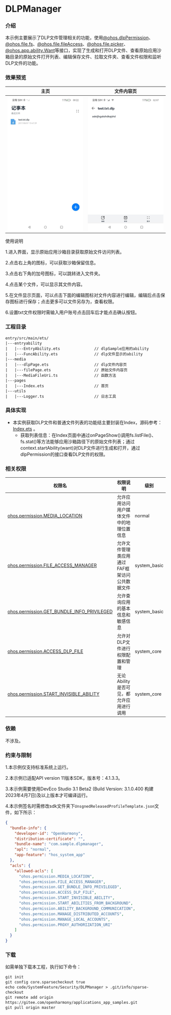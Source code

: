 # DLPManager

### 介绍

本示例主要展示了DLP文件管理相关的功能，使用[@ohos.dlpPermission](https://gitee.com/openharmony/docs/blob/master/zh-cn/application-dev/reference/apis-data-protection-kit/js-apis-dlppermission-sys.md)、[@ohos.file.fs](https://gitee.com/openharmony/docs/blob/master/zh-cn/application-dev/reference/apis-core-file-kit/js-apis-file-fs.md)、[@ohos.file.fileAccess](https://gitee.com/openharmony/docs/blob/master/zh-cn/application-dev/reference/apis-core-file-kit/js-apis-fileAccess-sys.md)、[@ohos.file.picker](https://gitee.com/openharmony/docs/blob/master/zh-cn/application-dev/reference/apis-core-file-kit/js-apis-file-picker.md)、[@ohos.app.ability.Want](https://gitee.com/openharmony/docs/blob/master/zh-cn/application-dev/reference/apis-ability-kit/js-apis-app-ability-want.md)等接口，实现了生成和打开DLP文件、查看原始应用沙箱目录的原始文件打开列表、编辑保存文件、拉取文件夹、查看文件权限和监听DLP文件的功能。

### 效果预览

|主页|文件内容页|
|--------------------------------|--------------------------------|
|<img src="screenshots/device/index.jpeg" style="zoom: 50%;" />|<img src="screenshots/device/dlpPage.jpeg" style="zoom: 50%;" />|

使用说明

1.进入界面，显示原始应用沙箱目录获取原始文件访问列表。

2.点击右上角的图标，可以获取沙箱保留信息。

3.点击右下角的加号图标，可以跳转进入文件夹。

4.点击某个文件，可以显示其文件内容。

5.在文件显示页面，可以点击下面的编辑图标对文件内容进行编辑，编辑后点击保存图标进行保存；点击更多可以文件另存为，查看权限。

6.设置txt文件权限时需输入用户账号点击回车后才能点击确认按钮。

### 工程目录

```
entry/src/main/ets/
|---entryability
|   |---EntryAbility.ets               // dlpSample应用的ability
|   |---FuncAbility.ets                // dlp文件显示的ability
|---media
|   |---dlpPage.ets                    // dlp文件内容页
|   |---filePage.ets                   // 原始文件内容页
|   |---MediaFileUri.ts                // 函数方法
|---pages
|   |---Index.ets                      // 首页
|---utils
|   |---Logger.ts                      // 日志工具
```
### 具体实现

* 本实例获取DLP文件和普通文件列表的功能结主要封装在Index，源码参考：[Index.ets](entry/src/main/ets/pages/Index.ets) 。
    * 获取列表信息：在Index页面中通过onPageShow()调用fs.listFile()、fs.stat()等方法能够应用沙箱路径下的原始文件列表；通过context.startAbility(want)对DLP文件进行生成和打开，通过dlpPermission的接口查看DLP文件的权限。

### 相关权限

| 权限名                                                       | 权限说明                                      | 级别         |
| ------------------------------------------------------------ | --------------------------------------------- | ------------ |
| [ohos.permission.MEDIA_LOCATION](https://gitee.com/openharmony/docs/blob/master/zh-cn/application-dev/security/AccessToken/permissions-for-all.md#ohospermissionmedia_location) | 允许应用访问用户媒体文件中的地理位置信息      | normal       |
| [ohos.permission.FILE_ACCESS_MANAGER](https://gitee.com/openharmony/docs/blob/master/zh-cn/application-dev/security/AccessToken/permissions-for-system-apps.md#ohospermissionfile_access_manager) | 允许文件管理类应用通过FAF框架访问公共数据文件 | system_basic |
| [ohos.permission.GET_BUNDLE_INFO_PRIVILEGED](https://gitee.com/openharmony/docs/blob/master/zh-cn/application-dev/security/AccessToken/permissions-for-system-apps.md#ohospermissionget_bundle_info_privileged) | 允许查询应用的基本信息和敏感信息              | system_basic |
| [ohos.permission.ACCESS_DLP_FILE](https://gitee.com/openharmony/docs/blob/master/zh-cn/application-dev/security/AccessToken/permissions-for-system-apps.md#ohospermissionaccess_dlp_file) | 允许对DLP文件进行权限配置和管理               | system_core  |
| [ohos.permission.START_INVISIBLE_ABILITY](https://gitee.com/openharmony/docs/blob/master/zh-cn/application-dev/security/AccessToken/permissions-for-system-apps.md#ohospermissionstart_invisible_ability) | 无论Ability是否可见，都允许应用进行调用       | system_core  |

### 依赖

不涉及。

### 约束与限制

1.本示例仅支持标准系统上运行。

2.本示例已适配API version 11版本SDK，版本号：4.1.3.3。

3.本示例需要使用DevEco Studio 3.1 Beta2 (Build Version: 3.1.0.400 构建 2023年4月7日)及以上版本才可编译运行。

4.本示例签名时需修改sdk文件夹下`UnsgnedReleasedProfileTemplate.json`文件，如下所示：
```json
{
  "bundle-info": {
    "developer-id": "OpenHarmony",
    "distribution-certificate": "",
    "bundle-name": "com.sample.dlpmanager",
    "apl": "normal",
    "app-feature": "hos_system_app"
  },
  "acls": {
    "allowed-acls": [
      "ohos.permission.MEDIA_LOCATION",
      "ohos.permission.FILE_ACCESS_MANAGER",
      "ohos.permission.GET_BUNDLE_INFO_PRIVILEGED",
      "ohos.permission.ACCESS_DLP_FILE",
      "ohos.permission.START_INVISIBLE_ABILITY",
      "ohos.permission.START_ABILITIES_FROM_BACKGROUND",
      "ohos.permission.ABILITY_BACKGROUND_COMMUNICATION",
      "ohos.permission.MANAGE_DISTRIBUTED_ACCOUNTS",
      "ohos.permission.MANAGE_LOCAL_ACCOUNTS",
      "ohos.permission.PROXY_AUTHORIZATION_URI"
    ]
  }
}
```

### 下载

如需单独下载本工程，执行如下命令：
```
git init
git config core.sparsecheckout true
echo code/SystemFeature/Security/DLPManager > .git/info/sparse-checkout
git remote add origin https://gitee.com/openharmony/applications_app_samples.git
git pull origin master

```
